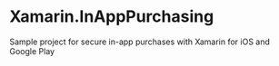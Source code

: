 # Xamarin.InAppPurchasing
Sample project for secure in-app purchases with Xamarin for iOS and Google Play
